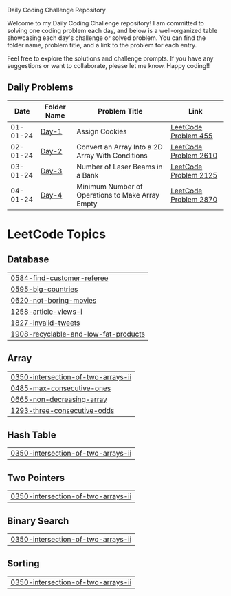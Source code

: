 Daily Coding Challenge Repository

Welcome to my Daily Coding Challenge repository! I am committed to solving one coding problem each day, and below is a well-organized table showcasing each day's challenge or solved problem. You can find the folder name, problem title, and a link to the problem for each entry.

Feel free to explore the solutions and challenge prompts. If you have any suggestions or want to collaborate, please let me know. Happy coding!!

## Daily Problems
| Date       | Folder Name          | Problem Title      | Link                                      |
|------------|----------------------|--------------------|-------------------------------------------|
| 01-01-24   | [Day-1](https://github.com/Adityacsbs/Leetcode/blob/60157cde56d392d4e50cd7692fd06ccb4387b5d7/Array/455.%20Assign%20Cookies.C%2B%2B) | Assign Cookies | [LeetCode Problem 455](https://leetcode.com/problems/assign-cookies/) |
| 02-01-24   | [Day-2](https://github.com/Adityacsbs/Leetcode/blob/60157cde56d392d4e50cd7692fd06ccb4387b5d7/Array/2610.%20Convert%20an%20Array%20Into%20a%202D%20Array%20With%20Conditions.C%2B%2B) | Convert an Array Into a 2D Array With Conditions | [LeetCode Problem 2610](https://leetcode.com/problems/convert-an-array-into-a-2d-array-with-conditions/) |
| 03-01-24    | [Day-3](https://github.com/Adityacsbs/Leetcode/blob/60157cde56d392d4e50cd7692fd06ccb4387b5d7/STRING/2125.%20Number%20of%20Laser%20Beams%20in%20a%20Bank.C%2B%2B) | Number of Laser Beams in a Bank | [LeetCode Problem 2125](https://leetcode.com/problems/sort-colors/) |
| 04-01-24   | [Day-4](https://github.com/Adityacsbs/Leetcode/tree/2f14daf50842889a3f7c68ec099c5f809e647b66/DAY-4) |  Minimum Number of Operations to Make Array Empty| [LeetCode Problem 2870](https://leetcode.com/problems/minimum-number-of-operations-to-make-array-empty/description/?envType=daily-question&envId=2024-01-04) |



<!---LeetCode Topics Start-->
# LeetCode Topics
## Database
|  |
| ------- |
| [0584-find-customer-referee](https://github.com/Adityacsbs/CodeZenith-A-Daily-Odyssey/tree/master/0584-find-customer-referee) |
| [0595-big-countries](https://github.com/Adityacsbs/CodeZenith-A-Daily-Odyssey/tree/master/0595-big-countries) |
| [0620-not-boring-movies](https://github.com/Adityacsbs/CodeZenith-A-Daily-Odyssey/tree/master/0620-not-boring-movies) |
| [1258-article-views-i](https://github.com/Adityacsbs/CodeZenith-A-Daily-Odyssey/tree/master/1258-article-views-i) |
| [1827-invalid-tweets](https://github.com/Adityacsbs/CodeZenith-A-Daily-Odyssey/tree/master/1827-invalid-tweets) |
| [1908-recyclable-and-low-fat-products](https://github.com/Adityacsbs/CodeZenith-A-Daily-Odyssey/tree/master/1908-recyclable-and-low-fat-products) |
## Array
|  |
| ------- |
| [0350-intersection-of-two-arrays-ii](https://github.com/Adityacsbs/CodeZenith-A-Daily-Odyssey/tree/master/0350-intersection-of-two-arrays-ii) |
| [0485-max-consecutive-ones](https://github.com/Adityacsbs/CodeZenith-A-Daily-Odyssey/tree/master/0485-max-consecutive-ones) |
| [0665-non-decreasing-array](https://github.com/Adityacsbs/CodeZenith-A-Daily-Odyssey/tree/master/0665-non-decreasing-array) |
| [1293-three-consecutive-odds](https://github.com/Adityacsbs/CodeZenith-A-Daily-Odyssey/tree/master/1293-three-consecutive-odds) |
## Hash Table
|  |
| ------- |
| [0350-intersection-of-two-arrays-ii](https://github.com/Adityacsbs/CodeZenith-A-Daily-Odyssey/tree/master/0350-intersection-of-two-arrays-ii) |
## Two Pointers
|  |
| ------- |
| [0350-intersection-of-two-arrays-ii](https://github.com/Adityacsbs/CodeZenith-A-Daily-Odyssey/tree/master/0350-intersection-of-two-arrays-ii) |
## Binary Search
|  |
| ------- |
| [0350-intersection-of-two-arrays-ii](https://github.com/Adityacsbs/CodeZenith-A-Daily-Odyssey/tree/master/0350-intersection-of-two-arrays-ii) |
## Sorting
|  |
| ------- |
| [0350-intersection-of-two-arrays-ii](https://github.com/Adityacsbs/CodeZenith-A-Daily-Odyssey/tree/master/0350-intersection-of-two-arrays-ii) |
<!---LeetCode Topics End-->